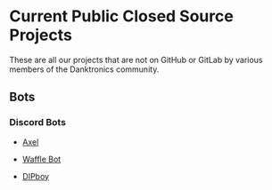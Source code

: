 # Current Public Closed Source Projects
These are all our projects that are not on GitHub or GitLab by various members of the Danktronics community.
## Bots
### Discord Bots
- [Axel](https://discordbots.org/bot/349573743343042560 "link to Axel's Discord Bot List page")

- [Waffle Bot](https://discordbots.org/bot/353699327597608972 "link to Waffle Bot's Discord Bot List page")

- [DIPboy](https://discordbots.org/bot/319603147616157696 "link to DIPboy's Discord Bot List page")
